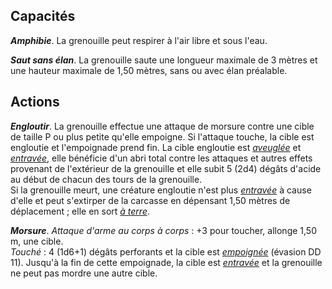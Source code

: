 ## Capacités
_**Amphibie**_. La grenouille peut respirer à l'air libre et sous l'eau.

_**Saut sans élan**_. La grenouille saute une longueur maximale de 3 mètres et une hauteur maximale de 1,50 mètres, sans ou avec élan préalable.

## Actions
_**Engloutir**_. La grenouille effectue une attaque de morsure contre une cible de taille P ou plus petite qu'elle empoigne. Si l'attaque touche, la cible est engloutie et l'empoignade prend fin. La cible engloutie est [_aveuglée_](/gerer-la-sante-du-personnage/#aveugle) et [_entravée_](/gerer-la-sante-du-personnage/#entrave), elle bénéficie d'un abri total contre les attaques et autres effets provenant de l'extérieur de la grenouille et elle subit 5 (2d4) dégâts d'acide au début de chacun des tours de la grenouille.  
Si la grenouille meurt, une créature engloutie n'est plus [_entravée_](/gerer-la-sante-du-personnage/#entrave) à cause d'elle et peut s'extirper de la carcasse en dépensant 1,50 mètres de déplacement ; elle en sort [_à terre_](/gerer-la-sante-du-personnage/#a-terre).

_**Morsure**_. _Attaque d'arme au corps à corps_ : +3 pour toucher, allonge 1,50 m, une cible.  
_Touché_ : 4 (1d6+1) dégâts perforants et la cible est [_empoignée_](/gerer-la-sante-du-personnage/#empoigne) (évasion DD 11). Jusqu'à la fin de cette empoignade, la cible est [_entravée_](/gerer-la-sante-du-personnage/#entrave) et la grenouille ne peut pas mordre une autre cible.
